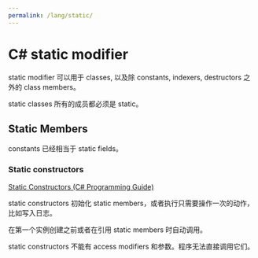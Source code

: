 ```yaml
---
permalink: /lang/static/
---
```


# C# static modifier

static modifier 可以用于 classes, 以及除 constants, indexers, destructors 之外的 class members。

static classes 所有的成员都必须是 static。

## Static Members

constants 已经相当于 static fields。

### Static constructors

[Static Constructors (C# Programming Guide)](https://docs.microsoft.com/en-us/dotnet/csharp/programming-guide/classes-and-structs/static-constructors)

static constructors 初始化 static members，或者执行只需要操作一次的动作，比如写入日志。

在第一个实例创建之前或者在引用 static members 时自动调用。

static constructors 不能有 access modifiers 和参数。程序无法直接调用它们。
